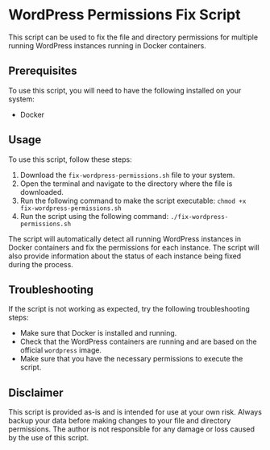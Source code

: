 # WordPress Permissions Fix Script

This script can be used to fix the file and directory permissions for multiple running WordPress instances running in Docker containers.

## Prerequisites

To use this script, you will need to have the following installed on your system:

- Docker

## Usage

To use this script, follow these steps:

1. Download the `fix-wordpress-permissions.sh` file to your system.
2. Open the terminal and navigate to the directory where the file is downloaded.
3. Run the following command to make the script executable: `chmod +x fix-wordpress-permissions.sh`
4. Run the script using the following command: `./fix-wordpress-permissions.sh`

The script will automatically detect all running WordPress instances in Docker containers and fix the permissions for each instance. The script will also provide information about the status of each instance being fixed during the process.

## Troubleshooting

If the script is not working as expected, try the following troubleshooting steps:

- Make sure that Docker is installed and running.
- Check that the WordPress containers are running and are based on the official `wordpress` image.
- Make sure that you have the necessary permissions to execute the script.

## Disclaimer

This script is provided as-is and is intended for use at your own risk. Always backup your data before making changes to your file and directory permissions. The author is not responsible for any damage or loss caused by the use of this script.
